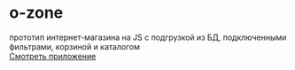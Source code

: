 # o-zone
прототип интернет-магазина на JS с подгрузкой из БД, подключенными фильтрами, корзиной и каталогом<br>
<a href="http://gentle-flower.surge.sh/">Смотреть приложение </a>
